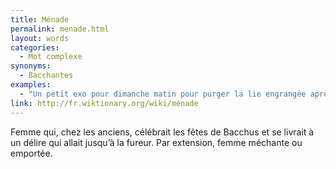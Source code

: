 ```yaml
---
title: Ménade
permalink: menade.html
layout: words
categories:
  - Mot complexe
synonyms:
  - Bacchantes
examples:
  - "Un petit exo pour dimanche matin pour purger la lie engrangée après avoir croisé quelque ménade bachique !"
link: http://fr.wiktionary.org/wiki/ménade
---
```


Femme qui, chez les anciens, célébrait les fêtes de Bacchus et se livrait à un délire qui allait jusqu’à la fureur. Par extension, femme méchante ou emportée.


